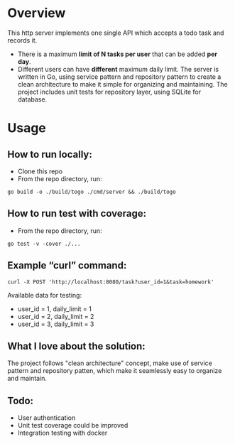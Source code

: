 # Overview
This http server implements one single API which accepts a todo task and records it.
 - There is a maximum **limit of N tasks per user** that can be added **per day**.
 - Different users can have **different** maximum daily limit.
The server is written in Go, using service pattern and repository pattern to create a clean architecture 
to make it simple for organizing and maintaining.
The project includes unit tests for repository layer, using SQLite for database.

# Usage
## How to run locally:
- Clone this repo
- From the repo directory, run:
```shell
go build -o ./build/togo ./cmd/server && ./build/togo
```

## How to run test with coverage:
- From the repo directory, run:
```shell
go test -v -cover ./...
```

## Example “curl” command:
```shell
curl -X POST 'http://localhost:8080/task?user_id=1&task=homework'
```
Available data for testing:
- user_id = 1, daily_limit = 1
- user_id = 2, daily_limit = 2
- user_id = 3, daily_limit = 3

## What I love about the solution:
The project follows "clean architecture" concept, make use of service pattern and repository patten,
which make it seamlessly easy to organize and maintain.

## Todo:
- User authentication
- Unit test coverage could be improved
- Integration testing with docker
